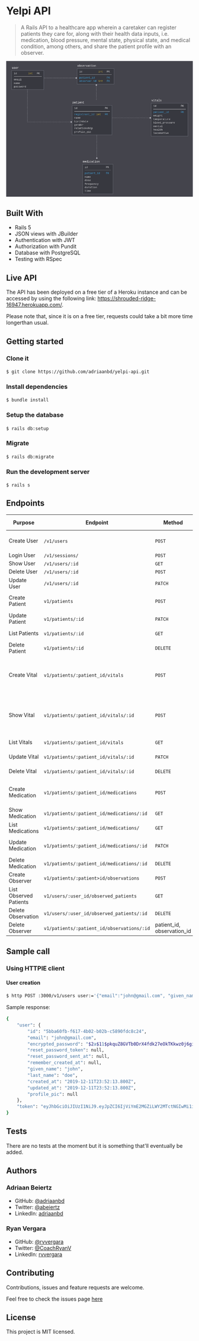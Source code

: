 # Yelpi API

> A Rails API to a healthcare app wherein a caretaker can register patients they care for, along with their health data inputs, i.e. medication, blood pressure, mental state, physical state, and medical condition, among others, and share the patient profile with an observer.

![Entity Relationship Diagram](/screenshots/erd.png?raw=true)

## Built With

- Rails 5
- JSON views with JBuilder
- Authentication with JWT
- Authorization with Pundit
- Database with PostgreSQL
- Testing with RSpec

## Live API

The API has been deployed on a free tier of a Heroku instance and can be accessed by using the following link: https://shrouded-ridge-16947.herokuapp.com/.

Please note that, since it is on a free tier, requests could take a bit more time longerthan usual.

## Getting started

### Clone it

`$ git clone https://github.com/adriaanbd/yelpi-api.git`

### Install dependencies

`$ bundle install`

### Setup the database

`$ rails db:setup`

### Migrate

`$ rails db:migrate`

### Run the development server

`$ rails s`

## Endpoints

|Purpose|Endpoint|Method|URL Params|Data Params
|--|--|--|--|--
|Create User|`/v1/users`|`POST`|email, given_name, last_name, password, password_confirmation
|Login User|`/v1/sessions/`|`POST`|email, password
|Show User|`/v1/users/:id`|`GET`|id|token
|Delete User|`/v1/users/:id`|`POST`|id|token
|Update User|`/v1/users/:id`|`PATCH`|id|token
|Create Patient|`v1/patients`|`POST`|given_name, last_name, birthdate, gender, relationship|registrant_id, token
|Update Patient|`v1/patients/:id`|`PATCH`|id|token
|List Patients|`v1/patients/:id`|`GET`|id|registrant_id, token
|Delete Patient|`v1/patients/:id`|`DELETE`|id|registrant_id, token
|Create Vital|`v1/patients/:patient_id/vitals`|`POST`|patient_id, weight, systolic, diastolic, temperature, mental condition, physical_health, locomotive|registrant_id, token
|Show Vital|`v1/patients/:patient_id/vitals/:id`|`POST`|patient_id, weight, systolic, diastolic, temperature, mental condition, physical_health, locomotive|registrant_id, token
|List Vitals|`v1/patients/:patient_id/vitals`|`GET`|patient_id|registrant_id, token
|Update Vital|`v1/patients/:patient_id/vitals/:id`|`PATCH`|patient_id, id, `vital[key]=value`|registrant_id, token
|Delete Vital|`v1/patients/:patient_id/vitals/:id`|`DELETE`|patient_id, id|registrant_id, token
|Create Medication|`v1/patients/:patient_id/medications`|`POST`|patient_id, name, frequency, duration, dosage, time, date, forma|registrant_id, token
|Show Medication|`v1/patients/:patient_id/medications/:id`|`GET`|patient_id, medication_id|registrant_id, token
|List Medications|`v1/patients/:patient_id/medications/`|`GET`|patient_id|registrant_id, token
|Update Medication|`v1/patients/:patient_id/medications/:id`|`PATCH`|patient_id. medication_id, `medication[key]=value`|registrant_id, token
|Delete Medication|`v1/patients/:patient_id/medications/:id`|`DELETE`|patient_id. medication_id|registrant_id, token
|Create Observer|`v1/patients/:patient>id/observations`|`POST`|patient_id|registrant_id, token
|List Observed Patients|`v1/users/:user_id/observed_patients`|`GET`|user_id|token
|Delete Observation|`v1/users/:user_id/observed_patients/:id`|`DELETE`|user_id, observation_id|token
|Delete Observer|`v1/patients/:patient_id/observations/:id`|patient_id, observation_id|registrant_id, token

## Sample call

### Using HTTPIE client

#### User creation

```bash
$ http POST :3000/v1/users user:='{"email":"john@gmail.com", "given_name":"John", "last_name":"Doe", "password":"123456", "password_confirmation":"123456"}'
```

Sample response:

```bash
{
    "user": {
        "id": "5bba60fb-f617-4b02-b02b-c5890fdc8c24",
        "email": "john@gmail.com",
        "encrypted_password": "$2a$11$pkquZ8GVTb0DrX4fdk27eOkTKkwz0j6gicnF/2BwAQwTkuhLcIJpy",
        "reset_password_token": null,
        "reset_password_sent_at": null,
        "remember_created_at": null,
        "given_name": "john",
        "last_name": "doe",
        "created_at": "2019-12-11T23:52:13.800Z",
        "updated_at": "2019-12-11T23:52:13.800Z",
        "profile_pic": null
    },
    "token": "eyJhbGciOiJIUzI1NiJ9.eyJpZCI6IjViYmE2MGZiLWY2MTctNGIwMi1iMDJiLWM1ODkwZmRjOGMyNCIsImV4cCI6MTU3NjE5NDczM30.2C9XG28zRp-orJ_ua5R2WUGFnQmwXkmj9sCpemRFrr0"
}
```

## Tests

There are no tests at the moment but it is something that'll eventually be added.

## Authors

### Adriaan Beiertz

- GitHub: [@adriaanbd](https://github.com/adriaanbd)
- Twitter: [@abeiertz](https://twitter.com/abeiertz)
- LinkedIn: [adriaanbd](https://www.linkedin.com/in/adriaanbd/)

### Ryan Vergara

- GitHub: [@rvvergara](https://github.com/rvvergara)
- Twitter: [@CoachRyanV](https://twitter.com/CoachRyanV)
- LinkedIn: [rvvergara](https://www.linkedin.com/in/rvvergara/)

## Contributing

Contributions, issues and feature requests are welcome.

Feel free to check the issues page [here](https://github.com/yelpi-api/readme-template/blob/master/issues)

## License

This project is MIT licensed.
